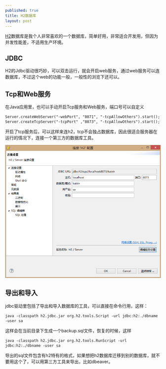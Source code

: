 ```yaml
---
published: true
title: H2数据库
layout: post
---
```


[H2](http://www.h2database.com)数据库是我个人非常喜欢的一个数据库，简单好用，非常适合开发用，但因为并发性能差，不适用生产环境。


## JDBC
H2的Jdbc驱动很巧妙，可以双击运行，就会开启web服务，通过web服务可以连数据库，不过这个web的功能一般，一般性的浏览下还可以。

## Tcp和Web服务

在Java应用里，也可以手动开启Tcp服务和Web服务，端口号可以自定义

```
Server.createWebServer("-webPort", "8071", "-tcpAllowOthers").start();
Server.createTcpServer("-tcpPort" ,"8073", "-tcpAllowOthers").start();
```

开启了tcp服务后，可以这样来连h2，tcp不会独占数据库，因此很适合服务器在运行的情况下，连接一个第三方的数据库工具。

![](../../public/images/2018-05-20-10-16-03.png)


## 导出和导入

jdbc驱动里包括了导出和导入数据库的工具，可以直接在命令行用，这样：

```
java -classpath h2.jdbc.jar org.h2.tools.Script -url jdbc:h2:./dbname -user sa
```

这样会在当前目录下生成一个backup.sql文件，恢复的时候，这样

```
java -classpath h2.jdbc.jar org.h2.tools.RunScript -url jdbc:h2:./dbname -user sa
```

导出的sql文件包含有h2特有的格式，如果想把h2数据库迁移到别的数据库，就不要用这个了，可以用第三方工具来导出，比如dbeaver。